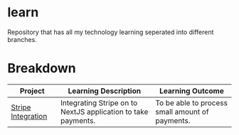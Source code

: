 # learn
Repository that has all my technology learning seperated into different branches. 

# Breakdown
| Project                                                        | Learning Description | Learning Outcome | 
|----------------------------------------------------------------| --- | --- |
| [Stripe Integration](./stripe-integrate/stripe-integration.md) | Integrating Stripe on to NextJS application to take payments. | To be able to process small amount of payments. | 
